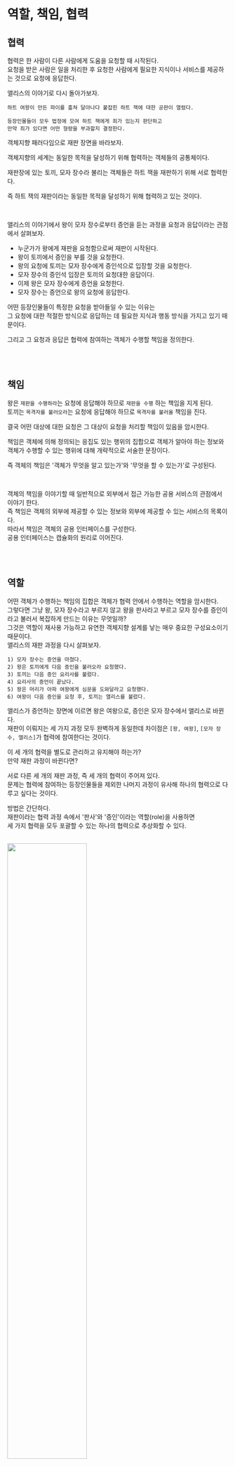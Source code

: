 # 역할, 책임, 협력   

## 협력   
협력은 한 사람이 다른 사람에게 도움을 요청할 때 시작된다.   
요청을 받은 사람은 일을 처리한 후 요청한 사람에게 필요한 지식이나 서비스를 제공하는 것으로 요청에 응답한다.    

앨리스의 이야기로 다시 돌아가보자.  

```text
하트 여왕이 만든 파이를 훔쳐 달아나다 붙잡힌 하트 잭에 대한 공판이 열렸다.  

등장인물들이 모두 법정에 모여 하트 잭에게 죄가 있는지 판단하고 
만약 죄가 있다면 어떤 형량을 부과할지 결정한다.  
```

객체지향 패러다임으로 재판 장면을 바라보자.   

객체지향의 세계는 동일한 목적을 달성하기 위해 협력하는 객체들의 공통체이다.   

재판장에 있는 토끼, 모자 장수라 불리는 객체들은 하트 잭을 재판하기 위해 서로 협력한다.   

즉 하트 잭의 재판이라는 동일한 목적을 달성하기 위해 협력하고 있는 것이다.   

<br />  

앨리스의 이야기에서 왕이 모자 장수로부터 증언을 듣는 과정을 요청과 응답이라는 관점에서 살펴보자.   

* 누군가가 왕에게 재판을 요청함으로써 재판이 시작된다. 
* 왕이 토끼에서 증인을 부를 것을 요청한다. 
* 왕의 요청에 토끼는 모자 장수에게 증인석으로 입장할 것을 요청한다. 
* 모자 장수의 증인석 입장은 토끼의 요청대한 응답이다.   
* 이제 왕은 모자 장수에게 증언을 요청한다. 
* 모자 장수는 증언으로 왕의 요청에 응답한다.  


어떤 등장인물들이 특정한 요청을 받아들일 수 있는 이유는   
그 요청에 대한 적절한 방식으로 응답하는 데 필요한 지식과 행동 방식을 가지고 있기 때문이다.    

그리고 그 요청과 응답은 협력에 참여하는 객체가 수행할 책임을 정의한다. 

<br />
<br />  

## 책임   
왕은 `재판을 수행하라`는 요청에 응답해야 하므로 `재판을 수행` 하는 책임을 지게 된다.     
토끼는 `목격자를 불러오라`는 요청에 응답해야 하므로 `목격자를 불러올` 책임을 진다. 

결국 어떤 대상에 대한 요청은 그 대상이 요청을 처리할 책임이 있음을 암시한다.   

책임은 객체에 의해 정의되는 응집도 있는 행위의 집합으로 객체가 알아야 하는 정보와 객체가 수행할 수 있는 행위에 대해 개략적으로 서술한 문장이다.   

즉 객체의 책임은 '객체가 무엇을 알고 있는가'와 '무엇을 할 수 있는가'로 구성된다.   

<br />

객체의 책임을 이야기할 때 일반적으로 외부에서 접근 가능한 공용 서비스의 관점에서 이야기 한다.    
즉 책임은 객체의 외부에 제공할 수 있는 정보와 외부에 제공할 수 있는 서비스의 목록이다.    
따라서 책임은 객체의 공용 인터페이스를 구성한다.   
공용 인터페이스는 캡슐화의 원리로 이어진다.   

<br />
<br />  

## 역할   
어떤 객체가 수행하는 책임의 집합은 객체가 협력 안에서 수행하는 역할을 암시한다.      
그렇다면 그냥 왕, 모자 장수라고 부르지 않고 왕을 판사라고 부르고 모자 장수를 증인이라고 불러서 복잡하게 만드는 이유는 무엇일까?   
그것은 역할이 재사용 가능하고 유연한 객체지향 설계를 낳는 매우 중요한 구성요소이기 때문이다.  
앨리스의 재판 과정을 다시 살펴보자.  


```text
1) 모자 장수는 증언을 마쳤다. 
2) 왕은 토끼에게 다음 증인을 불러오라 요청했다. 
3) 토끼는 다음 증인 요리사를 불렀다. 
4) 요리사의 증언이 끝났다. 
5) 왕은 머리가 아파 여왕에게 심문을 도와달라고 요청했다. 
6) 여왕이 다음 증인을 요청 후, 토끼는 앨리스를 불렀다. 
```

앨리스가 증언하는 장면에 이르면 왕은 여왕으로, 증인은 모자 장수에서 앨리스로 바뀐다.   
재판이 이뤄지는 세 가지 과정 모두 완벽하게 동일한데 차이점은 `[왕, 여왕]`, `[모자 장수, 앨리스]`가 협력에 참여한다는 것이다.   

이 세 개의 협력을 별도로 관리하고 유지해야 하는가?   
만약 재판 과정이 바뀐다면?    


서로 다른 세 개의 재판 과정, 즉 세 개의 협력이 주어져 있다.   
문제는 협력에 참여하는 등장인물들을 제외한 나머지 과정이 유사해 하나의 협력으로 다루고 싶다는 것이다.    

방법은 간단하다.     
재판이라는 협력 과정 속에서 '판사'와 '증인'이라는 역할(role)을 사용하면   
세 가지 협력을 모두 포괄할 수 있는 하나의 협력으로 추상화할 수 있다.       

<br />

<img width=60% src="https://user-images.githubusercontent.com/33855307/142867780-b132781e-7a8e-48f4-b129-fd3a4cf9b3d4.jpeg">

<br />


역할은 협력 내에서 다른 객체로 대체할 수 있음을 나타내는 일종의 표식이다.   
협력 안에서 역할은 `이 자리에 해당 역할을 수행할 수 있는 어떤 객체라도 대신할 수 있음`을 말하는 것과 같다.   

역할을 대체하기 위해서 각 역할이 수신할 수 있는 메시지를 동일한 방식으로 이해해야 한다.   
`판사` 역할을 수행할 수 있는 대체자는 `재판하라` 라는 메시지를 동일하게 이해하고 처리할 수 있어야 한다.    
따라서 역할을 대체할 수 있는 객체는 동일한 메시지를 이해할 수 있는 객체로 한정된다.   


역할의 개념을 사용하면 유사한 협력을 추상화해서 인지 과부하를 줄일 수 있다.    
또한 다양한 객체들이 협력에 참여할 수 있기 때문에 협력이 좀 더 유연해지며 다양한 객체들이 동일한 협력에 참여할 수 있기 때문에 재사용성이 높아진다.   
역할은 객체지향 설계의 단순성, 유연성, 재사용성을 뒷받침하는 핵심 개념이다.  

<br />

